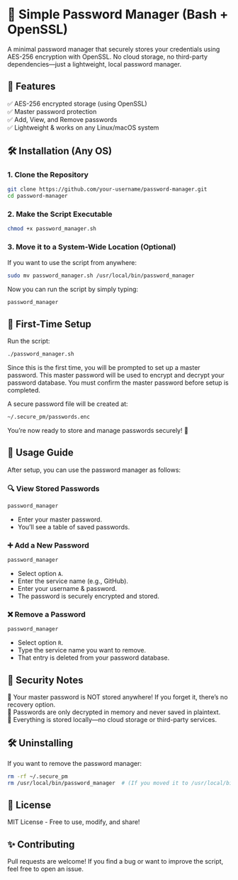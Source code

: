 # 🔐 Simple Password Manager (Bash + OpenSSL)

A minimal password manager that securely stores your credentials using AES-256 encryption with OpenSSL.
No cloud storage, no third-party dependencies—just a lightweight, local password manager.

## 📌 Features

✅ AES-256 encrypted storage (using OpenSSL)  
✅ Master password protection  
✅ Add, View, and Remove passwords  
✅ Lightweight & works on any Linux/macOS system  

## 🛠 Installation (Any OS)

### 1. Clone the Repository
```sh
git clone https://github.com/your-username/password-manager.git
cd password-manager
```

### 2. Make the Script Executable
```sh
chmod +x password_manager.sh
```

### 3. Move it to a System-Wide Location (Optional)
If you want to use the script from anywhere:
```sh
sudo mv password_manager.sh /usr/local/bin/password_manager
```
Now you can run the script by simply typing:
```sh
password_manager
```

## 🔑 First-Time Setup

Run the script:
```sh
./password_manager.sh
```
Since this is the first time, you will be prompted to set up a master password.
This master password will be used to encrypt and decrypt your password database.
You must confirm the master password before setup is completed.

A secure password file will be created at:
```sh
~/.secure_pm/passwords.enc
```
You’re now ready to store and manage passwords securely! 🎉

## 🚀 Usage Guide

After setup, you can use the password manager as follows:

### 🔍 View Stored Passwords
```sh
password_manager
```
- Enter your master password.
- You’ll see a table of saved passwords.

### ➕ Add a New Password
```sh
password_manager
```
- Select option `A`.
- Enter the service name (e.g., GitHub).
- Enter your username & password.
- The password is securely encrypted and stored.

### ❌ Remove a Password
```sh
password_manager
```
- Select option `R`.
- Type the service name you want to remove.
- That entry is deleted from your password database.

## 🔐 Security Notes

🔹 Your master password is NOT stored anywhere! If you forget it, there’s no recovery option.  
🔹 Passwords are only decrypted in memory and never saved in plaintext.  
🔹 Everything is stored locally—no cloud storage or third-party services.  

## 🛠 Uninstalling

If you want to remove the password manager:
```sh
rm -rf ~/.secure_pm
rm /usr/local/bin/password_manager  # (If you moved it to /usr/local/bin)
```

## 📜 License

MIT License - Free to use, modify, and share!

## ✨ Contributing

Pull requests are welcome! If you find a bug or want to improve the script, feel free to open an issue.

